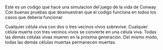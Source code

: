 Este es un codigo que hace una simulacion del juego de la vida de Conway
Con buenas pruebas que desmuestran que el codigo funciona en todos los casos que deberia funcionar 


Cualquier célula viva con dos o tres vecinos vivos sobrevive.
Cualquier célula muerta con tres vecinos vivos se convierte en una célula viva.
Todas las demás células vivas mueren en la próxima generación. Del mismo modo, todas las demás células muertas permanecen muertas.
